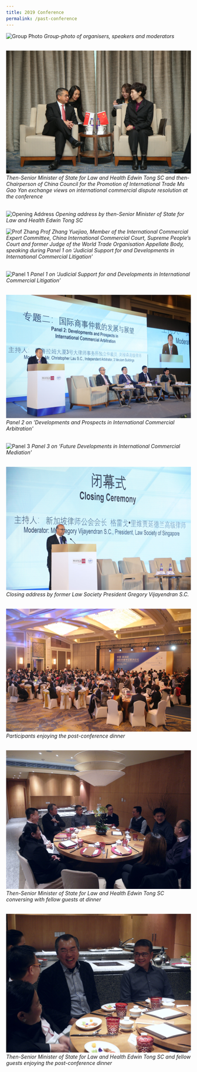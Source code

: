 ```yaml
---
title: 2019 Conference
permalink: /past-conference
---
```


![Group Photo](/images/02.JPG) 
*Group-photo of organisers, speakers and moderators*
<br>
<br>

![Bilateral Discussions](/images/18.jpeg) 
*Then-Senior Minister of State for Law and Health Edwin Tong SC and then-Chairperson of China Council for the Promotion of International Trade Ms Gao Yan exchange views on international commercial dispute resolution at the conference*
<br>
<br>

![Opening Address](/images/07.JPG) 
*Opening address by then-Senior Minister of State for Law and Health Edwin Tong SC*

![Prof Zhang](/images/03.JPG) 
*Prof Zhang Yuejiao, Member of the International Commercial Expert Committee, China International Commercial Court, Supreme People’s Court and former Judge of the World Trade Organisation Appellate Body, speaking during Panel 1 on ‘Judicial Support for and Developments in International Commercial Litigation’*
<br>
<br>

![Panel 1](/images/04.JPG) 
*Panel 1 on ‘Judicial Support for and Developments in International Commercial Litigation’*
<br>
<br>

![Panel 2](/images/14.jpeg) 
*Panel 2 on 'Developments and Prospects in International Commercial Arbitration'*
<br>
<br>

![Panel 3](/images/06.JPG) 
*Panel 3 on ‘Future Developments in International Commercial Mediation’*
<br>
<br>

![Closing Ceremony](/images/16.jpeg) 
*Closing address by former Law Society President Gregory Vijayendran S.C.*
<br>
<br>

![Dinner](/images/17.jpeg) 
*Participants enjoying the post-conference dinner*
<br>
<br>

![Dinner 2](/images/15.jpeg) 
*Then-Senior Minister of State for Law and Health Edwin Tong SC conversing with fellow guests at dinner*
<br>
<br>

![Dinner 3](/images/22.jpeg) 
*Then-Senior Minister of State for Law and Health Edwin Tong SC and fellow guests enjoying the post-conference dinner*
<br>
<br>
